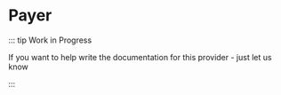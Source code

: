 # Payer  

::: tip Work in Progress

If you want to help write the documentation for this provider - just let us know 

:::
